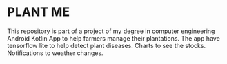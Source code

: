 # PLANT ME
This repository is part of a project of my degree in computer engineering
Android Kotlin App to help farmers manage their plantations. 
The app have tensorflow lite to help detect plant diseases. 
Charts to see the stocks.
Notifications to weather changes.
